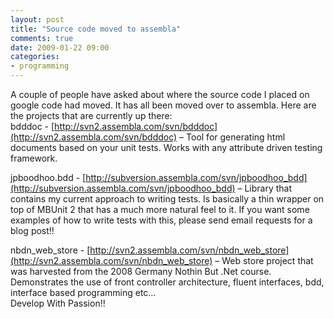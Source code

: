 ```yaml
---
layout: post
title: "Source code moved to assembla"
comments: true
date: 2009-01-22 09:00
categories:
- programming
---
```


A couple of people have asked about where the source code I placed on google code had moved. It has all been moved over to assembla. Here are the projects that are currently up there:  
bdddoc - [http://svn2.assembla.com/svn/bdddoc](http://svn2.assembla.com/svn/bdddoc) – Tool for generating html documents based on your unit tests. Works with any attribute driven testing framework.  
   
jpboodhoo.bdd - [http://subversion.assembla.com/svn/jpboodhoo_bdd](http://subversion.assembla.com/svn/jpboodhoo_bdd) – Library that contains my current approach to writing tests. Is basically a thin wrapper on top of MBUnit 2 that has a much more natural feel to it. If you want some examples of how to write tests with this, please send email requests for a blog post!!  
   
nbdn_web_store - [http://svn2.assembla.com/svn/nbdn_web_store](http://svn2.assembla.com/svn/nbdn_web_store) – Web store project that was harvested from the 2008 Germany Nothin But .Net course. Demonstrates the use of front controller architecture, fluent interfaces, bdd, interface based programming etc…  
Develop With Passion!!




